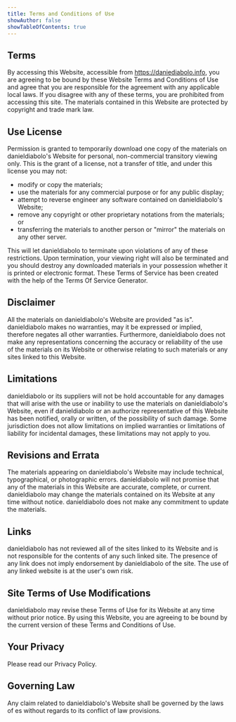 ```yaml
---
title: Terms and Conditions of Use
showAuthor: false
showTableOfContents: true
---
```


## Terms

By accessing this Website, accessible from https://daniediabolo.info, you are agreeing to be bound by these Website Terms and Conditions of Use and agree that you are responsible for the agreement with any applicable local laws. If you disagree with any of these terms, you are prohibited from accessing this site. The materials contained in this Website are protected by copyright and trade mark law.

## Use License

Permission is granted to temporarily download one copy of the materials on danieldiabolo's Website for personal, non-commercial transitory viewing only. This is the grant of a license, not a transfer of title, and under this license you may not:

- modify or copy the materials;
- use the materials for any commercial purpose or for any public display;
- attempt to reverse engineer any software contained on danieldiabolo's Website;
- remove any copyright or other proprietary notations from the materials; or
- transferring the materials to another person or "mirror" the materials on any other server.

This will let danieldiabolo to terminate upon violations of any of these restrictions. Upon termination, your viewing right will also be terminated and you should destroy any downloaded materials in your possession whether it is printed or electronic format. These Terms of Service has been created with the help of the Terms Of Service Generator.

## Disclaimer

All the materials on danieldiabolo's Website are provided "as is". danieldiabolo makes no warranties, may it be expressed or implied, therefore negates all other warranties. Furthermore, danieldiabolo does not make any representations concerning the accuracy or reliability of the use of the materials on its Website or otherwise relating to such materials or any sites linked to this Website.

## Limitations

danieldiabolo or its suppliers will not be hold accountable for any damages that will arise with the use or inability to use the materials on danieldiabolo's Website, even if danieldiabolo or an authorize representative of this Website has been notified, orally or written, of the possibility of such damage. Some jurisdiction does not allow limitations on implied warranties or limitations of liability for incidental damages, these limitations may not apply to you.

## Revisions and Errata

The materials appearing on danieldiabolo's Website may include technical, typographical, or photographic errors. danieldiabolo will not promise that any of the materials in this Website are accurate, complete, or current. danieldiabolo may change the materials contained on its Website at any time without notice. danieldiabolo does not make any commitment to update the materials.

## Links

danieldiabolo has not reviewed all of the sites linked to its Website and is not responsible for the contents of any such linked site. The presence of any link does not imply endorsement by danieldiabolo of the site. The use of any linked website is at the user's own risk.

## Site Terms of Use Modifications

danieldiabolo may revise these Terms of Use for its Website at any time without prior notice. By using this Website, you are agreeing to be bound by the current version of these Terms and Conditions of Use.

## Your Privacy

Please read our Privacy Policy.

## Governing Law

Any claim related to danieldiabolo's Website shall be governed by the laws of es without regards to its conflict of law provisions.

